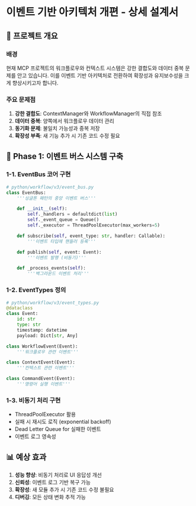 # 이벤트 기반 아키텍처 개편 - 상세 설계서

## 🎯 프로젝트 개요

### 배경
현재 MCP 프로젝트의 워크플로우와 컨텍스트 시스템은 강한 결합도와 데이터 중복 문제를 안고 있습니다. 
이를 이벤트 기반 아키텍처로 전환하여 확장성과 유지보수성을 크게 향상시키고자 합니다.

### 주요 문제점
1. **강한 결합도**: ContextManager와 WorkflowManager의 직접 참조
2. **데이터 중복**: 양쪽에서 워크플로우 데이터 관리
3. **동기화 문제**: 불일치 가능성과 중복 저장
4. **확장성 부족**: 새 기능 추가 시 기존 코드 수정 필요

## 📐 Phase 1: 이벤트 버스 시스템 구축

### 1-1. EventBus 코어 구현

```python
# python/workflow/v3/event_bus.py
class EventBus:
    '''싱글톤 패턴의 중앙 이벤트 버스'''

    def __init__(self):
        self._handlers = defaultdict(list)
        self._event_queue = Queue()
        self._executor = ThreadPoolExecutor(max_workers=5)

    def subscribe(self, event_type: str, handler: Callable):
        '''이벤트 타입에 핸들러 등록'''

    def publish(self, event: Event):
        '''이벤트 발행 (비동기)'''

    def _process_events(self):
        '''백그라운드 이벤트 처리'''
```

### 1-2. EventTypes 정의

```python
# python/workflow/v3/event_types.py
@dataclass
class Event:
    id: str
    type: str
    timestamp: datetime
    payload: Dict[str, Any]

class WorkflowEvent(Event):
    '''워크플로우 관련 이벤트'''

class ContextEvent(Event):
    '''컨텍스트 관련 이벤트'''

class CommandEvent(Event):
    '''명령어 실행 이벤트'''
```

### 1-3. 비동기 처리 구현

- ThreadPoolExecutor 활용
- 실패 시 재시도 로직 (exponential backoff)
- Dead Letter Queue for 실패한 이벤트
- 이벤트 로그 영속성

## 📊 예상 효과

1. **성능 향상**: 비동기 처리로 UI 응답성 개선
2. **신뢰성**: 이벤트 로그 기반 복구 가능
3. **확장성**: 새 모듈 추가 시 기존 코드 수정 불필요
4. **디버깅**: 모든 상태 변화 추적 가능

